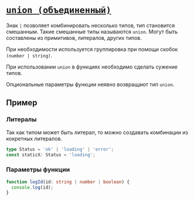 # [`union (объединенный)`](../index.md)

Знак `|` позволяет комбинировать несколько типов, тип становится смешанным. Такие смешанные типы называются `union`. Могут быть составлены из примитивов, литералов, других типов.

При необходимости используется группировка при помощи скобок `(number | string)`.

При использовании `union` в функциях необходимо сделать сужение типов.

Опциональные параметры функции неявно возвращают тип `union`.

## Пример

### Литералы

Так как типом может быть литерал, то можно создавать комбинации из кокретных литералов.

```ts
type Status = 'ok' | 'loading' | 'error';
const staticX: Status = 'loading';
```

### Параметры функции

```ts
function logId(id: string | number | boolean) {
  console.log(id);
}
```
